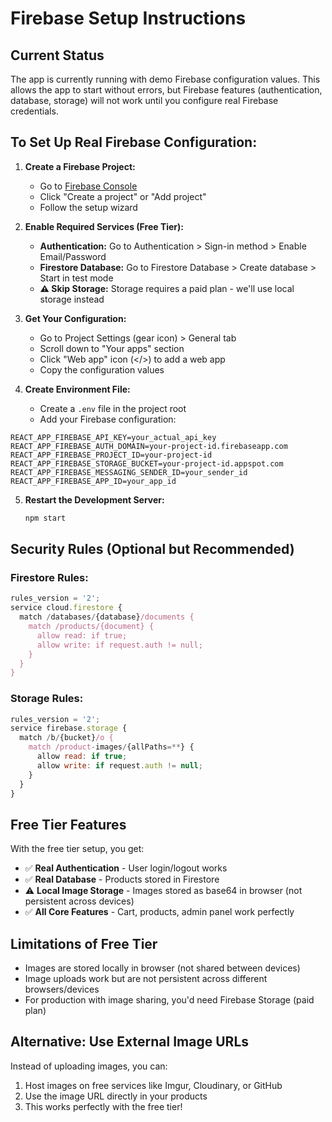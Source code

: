 # Firebase Setup Instructions

## Current Status
The app is currently running with demo Firebase configuration values. This allows the app to start without errors, but Firebase features (authentication, database, storage) will not work until you configure real Firebase credentials.

## To Set Up Real Firebase Configuration:

1. **Create a Firebase Project:**
   - Go to [Firebase Console](https://console.firebase.google.com/)
   - Click "Create a project" or "Add project"
   - Follow the setup wizard

2. **Enable Required Services (Free Tier):**
   - **Authentication:** Go to Authentication > Sign-in method > Enable Email/Password
   - **Firestore Database:** Go to Firestore Database > Create database > Start in test mode
   - **⚠️ Skip Storage:** Storage requires a paid plan - we'll use local storage instead

3. **Get Your Configuration:**
   - Go to Project Settings (gear icon) > General tab
   - Scroll down to "Your apps" section
   - Click "Web app" icon (</>) to add a web app
   - Copy the configuration values

4. **Create Environment File:**
   - Create a `.env` file in the project root
   - Add your Firebase configuration:

```env
REACT_APP_FIREBASE_API_KEY=your_actual_api_key
REACT_APP_FIREBASE_AUTH_DOMAIN=your-project-id.firebaseapp.com
REACT_APP_FIREBASE_PROJECT_ID=your-project-id
REACT_APP_FIREBASE_STORAGE_BUCKET=your-project-id.appspot.com
REACT_APP_FIREBASE_MESSAGING_SENDER_ID=your_sender_id
REACT_APP_FIREBASE_APP_ID=your_app_id
```

5. **Restart the Development Server:**
   ```bash
   npm start
   ```

## Security Rules (Optional but Recommended)

### Firestore Rules:
```javascript
rules_version = '2';
service cloud.firestore {
  match /databases/{database}/documents {
    match /products/{document} {
      allow read: if true;
      allow write: if request.auth != null;
    }
  }
}
```

### Storage Rules:
```javascript
rules_version = '2';
service firebase.storage {
  match /b/{bucket}/o {
    match /product-images/{allPaths=**} {
      allow read: if true;
      allow write: if request.auth != null;
    }
  }
}
```

## Free Tier Features
With the free tier setup, you get:
- ✅ **Real Authentication** - User login/logout works
- ✅ **Real Database** - Products stored in Firestore
- ⚠️ **Local Image Storage** - Images stored as base64 in browser (not persistent across devices)
- ✅ **All Core Features** - Cart, products, admin panel work perfectly

## Limitations of Free Tier
- Images are stored locally in browser (not shared between devices)
- Image uploads work but are not persistent across different browsers/devices
- For production with image sharing, you'd need Firebase Storage (paid plan)

## Alternative: Use External Image URLs
Instead of uploading images, you can:
1. Host images on free services like Imgur, Cloudinary, or GitHub
2. Use the image URL directly in your products
3. This works perfectly with the free tier!
